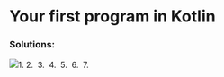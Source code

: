# Your first program in Kotlin

### Solutions:

<img src="\images\exercicio1.png">1. </img>
2. <img src=""></img>
3. <img src=""></img>
4. <img src=""></img>
5. <img src=""></img>
6. <img src=""></img>
7. <img src=""></img>
